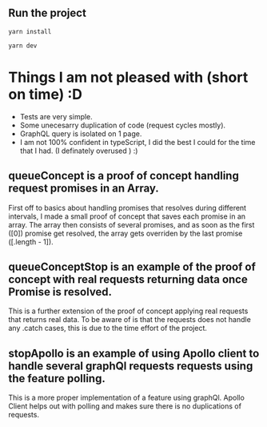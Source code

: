 ## Run the project

```
yarn install

yarn dev

```

# Things I am not pleased with (short on time) :D

- Tests are very simple.
- Some unecesarry duplication of code (request cycles mostly).
- GraphQL query is isolated on 1 page.
- I am not 100% confident in typeScript, I did the best I could for the time that I had. (I definately overused <any>) :)

## queueConcept is a proof of concept handling request promises in an Array.

First off to basics about handling promises that resolves during different intervals, I made a small proof of concept that saves each
promise in an array. The array then consists of several promises, and as soon as the first ([0]) promise get resolved, the array gets overriden by the last promise ([.length - 1]).

## queueConceptStop is an example of the proof of concept with real requests returning data once Promise is resolved.

This is a further extension of the proof of concept applying real requests that returns real data. To be aware of is that the requests does not handle any .catch cases, this is due to the time effort of the project.

## stopApollo is an example of using Apollo client to handle several graphQl requests requests using the feature polling.

This is a more proper implementation of a feature using graphQl. Apollo Client helps out with polling and makes sure there is no duplications of requests.
